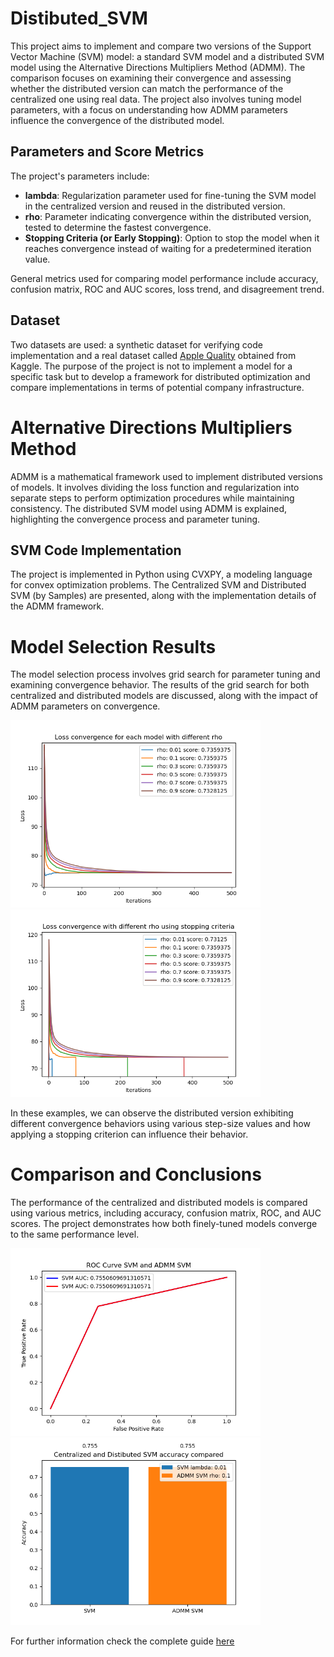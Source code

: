 # Distibuted_SVM

This project aims to implement and compare two versions of the Support Vector Machine (SVM) model: a standard SVM model and a distributed SVM model using the Alternative Directions Multipliers Method (ADMM). The comparison focuses on examining their convergence and assessing whether the distributed version can match the performance of the centralized one using real data. The project also involves tuning model parameters, with a focus on understanding how ADMM parameters influence the convergence of the distributed model.

## Parameters and Score Metrics

The project's parameters include:
- **lambda**: Regularization parameter used for fine-tuning the SVM model in the centralized version and reused in the distributed version.
- **rho**: Parameter indicating convergence within the distributed version, tested to determine the fastest convergence.
- **Stopping Criteria (or Early Stopping)**: Option to stop the model when it reaches convergence instead of waiting for a predetermined iteration value.

General metrics used for comparing model performance include accuracy, confusion matrix, ROC and AUC scores, loss trend, and disagreement trend.

## Dataset

Two datasets are used: a synthetic dataset for verifying code implementation and a real dataset called [Apple Quality](https://www.kaggle.com/datasets/nelgiriyewithana/apple-quality) obtained from Kaggle. The purpose of the project is not to implement a model for a specific task but to develop a framework for distributed optimization and compare implementations in terms of potential company infrastructure.

# Alternative Directions Multipliers Method

ADMM is a mathematical framework used to implement distributed versions of models. It involves dividing the loss function and regularization into separate steps to perform optimization procedures while maintaining consistency. The distributed SVM model using ADMM is explained, highlighting the convergence process and parameter tuning.

## SVM Code Implementation

The project is implemented in Python using CVXPY, a modeling language for convex optimization problems. The Centralized SVM and Distributed SVM (by Samples) are presented, along with the implementation details of the ADMM framework.

# Model Selection Results

The model selection process involves grid search for parameter tuning and examining convergence behavior. The results of the grid search for both centralized and distributed models are discussed, along with the impact of ADMM parameters on convergence.

<div>
    <img src="https://github.com/Arcaici/Distibuted_SVM/blob/master/images/ADMM_SVM/losses_convergence.png" alt="models comparison over rho values" width="400" />
    <img src="https://github.com/Arcaici/Distibuted_SVM/blob/master/images/Stopping_criteria/early_stopping.png" alt="models comparison over rho values with stopping criteria" width="400" />
</div>

In these examples, we can observe the distributed version exhibiting different convergence behaviors using various step-size values and how applying a stopping criterion can influence their behavior.

# Comparison and Conclusions

The performance of the centralized and distributed models is compared using various metrics, including accuracy, confusion matrix, ROC, and AUC scores. The project demonstrates how both finely-tuned models converge to the same performance level.
<div>
    <img src="https://github.com/Arcaici/Distibuted_SVM/blob/master/images/Final%20Results/ROC_AUC_comparison.png" alt="Distributed and Centralized ROC models comparison" width="400" />
    <img src="https://github.com/Arcaici/Distibuted_SVM/blob/master/images/Final%20Results/Accuracy_comparison.png" alt="Centralized and Distributed ROC models comparison" width="400" />
</div>

For further information check the complete guide [here](https://github.com/Arcaici/Distibuted_SVM/blob/master/Docs/ADMM_SVM.pdf)
